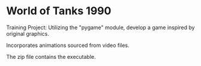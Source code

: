 # World of Tanks 1990

Training Project: Utilizing the "pygame" module, develop a game inspired by original graphics. 

Incorporates animations sourced from video files.

The zip file contains the executable.
